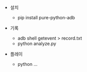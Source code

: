 * 설치
  * pip install pure-python-adb
* 기록
  * adb shell getevent > record.txt
  * python analyze.py
 
* 플레이
  * python ...
